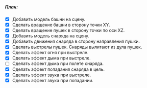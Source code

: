 
##### План:
- [x] Добавить модель башни на сцену.
- [x] Сделать вращение башни в сторону точки XY.
- [x] Сделать вращение пушек в сторону точки по оси XZ.
- [x] Добавить модель снаряда на сцену.
- [x] Добавить движения снаряда в сторону направления пушки.
- [x] Сделать выстрелы пушек. Снаряды вылитают из дула пушек.
- [x] Сделать эффект огня при выстреле.
- [x] Сделать эффект дыма при выстреле.
- [ ] Сделать эффект дыма при полете снаряда.
- [x] Сделать эффект попадания снаряда в цель.
- [x] Сделать эффект звука при выстреле.
- [x] Сделать эффект звука при попадании.